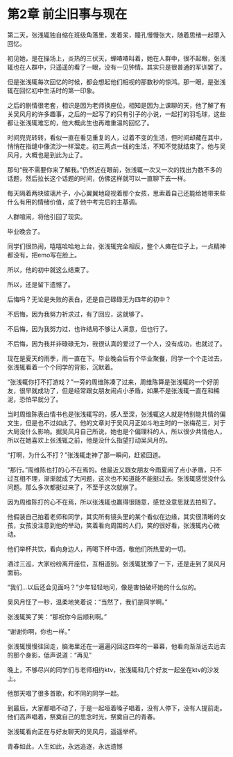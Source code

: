 ﻿# 第2章 前尘旧事与现在

第二天，张浅辄独自缩在班级角落里，发着呆，瞳孔慢慢张大，随着思绪一起堕入回忆。

初见她，是在操场上，炎热的三伏天，蝉喳喳叫着，她在人群中，很不起眼，张浅辄也在人群中，只遥遥的看了一眼，没有一见钟情。其实只是很普通的军训罢了。

但是张浅辄每次回忆的时候，都会想起他们相视的那数秒的惊鸿。那一眼，是张浅辄在回忆初中生活时的第一印象。

之后的剧情很老套，相识是因为老师换座位，相知是因为上课聊的天，他了解了有关吴风月的许多趣事，之后的一起写了的只有引子的小说，一起打的羽毛球，这些都让张浅辄难忘的，他大概此生也再难重温的回忆了。

时间兜兜转转，看似一直在看见重复的人，过着不变的生活，但时间却藏在其中，悄悄在指缝中像流沙一样溜走。初三两点一线的生活，不知不觉就结束了。他与吴风月，大概也是到此为止了。

那句“我不需要你来了解我。”仍然近在眼前，张浅辄一次又一次的找出为数不多的话题，然后拉长这个话题的时间，仿佛这样就可以一直聊下去一样。

每天隔着两块玻璃片子，小心翼翼地窥视着那个女孩，思索着自己还能给她带来些什么有用的情绪价值，成了他中考完后的主基调。

人群喧闹，将他引回了现实。

毕业晚会了。

同学们很热闹，嘻嘻哈哈地上台，张浅辄完全相反，整个人瘫在位子上，一点精神都没有，把emo写在脸上。

所以，他的初中就这么结束了。

所以，还是留下遗憾了。

后悔吗？无论是失败的表白，还是自己碌碌无为四年的初中？

不后悔，因为我努力祈求过，有了回应，这就够了。

不后悔，因为我努力过，也许结局不够让人满意，但也行了。

不后悔，因为我并非碌碌无为，我很认真的爱过了一个人，没有成功，也就过了。

现在是夏天的雨季，雨一直在下。毕业晚会后有个毕业聚餐，同学一个个走过去，张浅辄看着一个个同学的背影，沉默着。

“张浅辄你打不打游戏？”一旁的周维陈凑了过来，周维陈算是张浅辄的一个好朋友，很早就成功了，但是经常跟女朋友闹点小矛盾，如果不是张浅辄一直在和稀泥，恐怕早就分了。

当时周维陈表白情书也是张浅辄写的，感人至深，张浅辄这人就是特别能共情的偏文生，但是也不过如此了。他的文章对于吴风月正如斗地主时的一张梅花三，对于大局没什么影响。据吴风月自己所说，她也是个偏理科的人，所以很少共情他人，所以在她喜欢上张浅辄之前，他是没什么指望打动吴风月的。

“打啊，为什么不打？”张浅辄走神了那一瞬间，赶紧回道。

“那行。”周维陈也打的心不在焉的。他最近又跟女朋友今雨夏闹了点小矛盾，只不过互相不理，渐渐就成了大问题，这次也不知道能不能挺过去。张浅辄感觉没什么问题。那么多次都挺过来了，不至于这次就崩了。

因为周维陈打的心不在焉，所以张浅辄也赢得很随意，感觉没意思就去拍照了。

他假装自己拍着老师和同学，其实所有镜头里的某个看似在边缘，其实很清晰的女孩，女孩没注意到他的举动，笑着看向周围的人们，笑的很好看，张浅辄内心微动。

他们举杯共饮，看向身边人，再喝下杯中酒，敬他们所热爱的一切。

酒过三巡，大家纷纷离开座位，互相道别。张浅辄犹豫了一下，还是走到了吴风月面前。

“我们…以后还会见面吗？”少年轻轻地问，像是害怕破坏她的什么似的。

吴风月怔了一秒，温柔地笑着说：“当然了，我们是同学啊。”

张浅辄笑了笑：“那祝你今后顺利啊。”

“谢谢你啊，你也一样。”

张浅辄慢慢往回走，脑海里还在一遍遍闪回这四年的一幕幕，他看向渐渐远去远去的那个身影，低声说道：“再见”

晚上，不够尽兴的同学们与老师相约ktv，张浅辄和几个好友一起坐在ktv的沙发上。

他那天唱了很多首歌，和不同的同学一起。

到最后，大家都唱不动了，于是一起哑着嗓子唱着，没有人停下，没有人提前走。他们高声唱着，祭奠自己的思念时光，祭奠自己的青春。

张浅辄看向正在与好友聊天的吴风月，遥遥举杯。

青春如此，人生如此，永远追逐，永远遗憾

